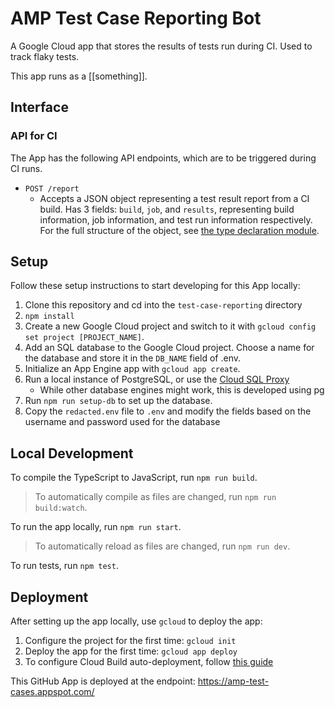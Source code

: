 AMP Test Case Reporting Bot
==============

A Google Cloud app that stores the results of tests run during CI. Used to track flaky tests.

This app runs as a [[something]].

Interface
---------
### API for CI

The App has the following API endpoints, which are to be triggered during CI
runs.

* `POST /report`
  * Accepts a JSON object representing a test result report from a CI build. Has 3 fields: `build`, `job`, and `results`, representing build information, job information, and test run information respectively. For the full structure of the object, see [the type declaration module](types/test-case-reporting.d.ts).

Setup
-----

Follow these setup instructions to start developing for this App locally:

1. Clone this repository and cd into the `test-case-reporting` directory
2. `npm install`
3. Create a new Google Cloud project and switch to it with `gcloud config set project [PROJECT_NAME]`.
4. Add an SQL database to the Google Cloud project. Choose a name for the database and store it in the `DB_NAME` field of .env.
5. Initialize an App Engine app with `gcloud app create`.
6. Run a local instance of PostgreSQL, or use the
   [Cloud SQL Proxy](https://cloud.google.com/sql/docs/postgres/sql-proxy)
   * While other database engines might work, this is developed using pg
7. Run `npm run setup-db` to set up the database.
8. Copy the `redacted.env` file to `.env` and modify the fields based on the username and password
   used for the database

Local Development
-----------------

To compile the TypeScript to JavaScript, run `npm run build`.
> To automatically compile as files are changed, run `npm run build:watch`.

To run the app locally, run `npm run start`.
> To automatically reload as files are changed, run `npm run dev`.

To run tests, run `npm test`.

Deployment
----------

After setting up the app locally, use `gcloud` to deploy the app:

1. Configure the project for the first time: `gcloud init`
2. Deploy the app for the first time: `gcloud app deploy`
3. To configure Cloud Build auto-deployment, follow [this guide](https://github.com/ampproject/amp-github-apps/blob/master/DEPLOYMENT.md)

This GitHub App is deployed at the endpoint: https://amp-test-cases.appspot.com/
